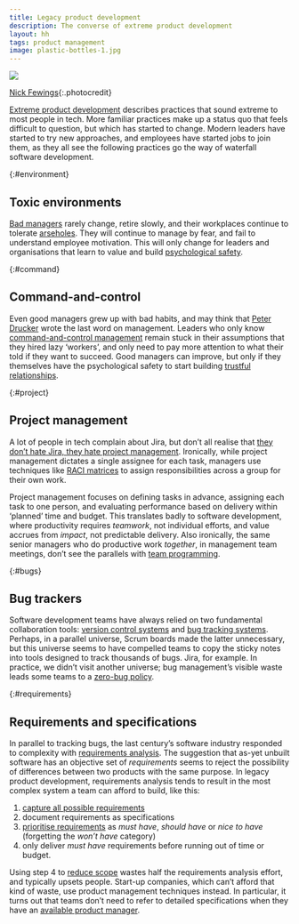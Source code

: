 ```yaml
---
title: Legacy product development
description: The converse of extreme product development
layout: hh
tags: product management
image: plastic-bottles-1.jpg
---
```


![](plastic-bottles-1.jpg)

[Nick Fewings](https://unsplash.com/photos/-2lJGRIY5P0){:.photocredit}

[Extreme product development](extreme-product)
describes practices that sound extreme to most people in tech.
More familiar practices make up a status quo that feels difficult to question,
but which has started to change.
Modern leaders have started to try new approaches, and employees have started jobs to join them,
as they all see the following practices go the way of waterfall software development.

{:#environment}
## Toxic environments

[Bad managers](good-manager-bad-manager) rarely change,
retire slowly, and their workplaces continue to tolerate
[arseholes](https://www.bobsutton.net/book/no-asshole-rule/).
They will continue to manage by fear, and fail to understand employee motivation.
This will only change for leaders and organisations that learn to value and build
[psychological safety](extreme-product#safety).

{:#command}
## Command-and-control

Even good managers grew up with bad habits, and may think that 
[Peter Drucker](https://en.wikipedia.org/wiki/Peter_Drucker) wrote the last word on management.
Leaders who only know
[command-and-control management](https://en.wikipedia.org/wiki/Command_and_control_(management))
remain stuck in their assumptions that they hired lazy ‘workers’,
and only need to pay more attention to what their told if they want to succeed.
Good managers can improve, but only if they themselves have the psychological safety to start building
[trustful relationships](extreme-product#trust).

{:#project}
## Project management

A lot of people in tech complain about Jira, but don’t all realise that
[they don’t hate Jira, they hate project management](project-free).
Ironically, while project management dictates a single assignee for each task,
managers use techniques like
[RACI matrices](https://en.wikipedia.org/wiki/Responsibility_assignment_matrix)
to assign responsibilities across a group for their own work.

Project management focuses on defining tasks in advance, assigning each task to one person,
and evaluating performance based on delivery within ‘planned’ time and budget.
This translates badly to software development, 
where productivity requires _teamwork_, not individual efforts, 
and value accrues from _impact_, not predictable delivery.
Also ironically, the same senior managers who do productive work _together_,
in management team meetings, don’t see the parallels with
[team programming](extreme-product#team-programming).

{:#bugs}
## Bug trackers

Software development teams have always relied on two fundamental collaboration tools:
[version control systems](https://en.wikipedia.org/wiki/Version_control) and
[bug tracking systems](https://en.wikipedia.org/wiki/Bug_tracking_system).
Perhaps, in a parallel universe, Scrum boards made the latter unnecessary,
but this universe seems to have compelled teams to copy the sticky notes into 
tools designed to track thousands of bugs.
Jira, for example.
In practice, we didn’t visit another universe;
bug management’s visible waste leads some teams to a
[zero-bug policy](extreme-product#bugs).

{:#requirements}
## Requirements and specifications

In parallel to tracking bugs, the last century’s software industry responded to complexity with
[requirements analysis](https://en.wikipedia.org/wiki/Requirements_analysis).
The suggestion that as-yet unbuilt software has an objective set of _requirements_
seems to reject the possibility of differences between two products with the same purpose.
In legacy product development, requirements analysis tends to result in the most complex system a team can afford to build, like this:

1. [capture all possible requirements](https://en.wikipedia.org/wiki/Requirements_elicitation)
2. document requirements as specifications
3. [prioritise requirements](https://en.wikipedia.org/wiki/MoSCoW_method) as _must have_, _should have_ or _nice to have_ (forgetting the _won’t have_ category)
4. only deliver _must have_ requirements before running out of time or budget.

Using step 4 to [reduce scope](reduce-scope) wastes half the requirements analysis effort,
and typically upsets people.
Start-up companies, which can’t afford that kind of waste, use product management techniques instead.
In particular, it turns out that teams don’t need to refer to detailed specifications when they have an
[available product manager](extreme-product#available).
